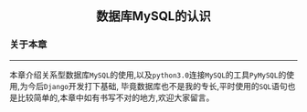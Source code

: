 ## <center>数据库MySQL的认识</center>

### 关于本章
----

本章介绍关系型数据库`MySQL`的使用,以及`python3.0`连接`MySQL`的工具`PyMySQL`的使用,为今后`Django`开发打下基础,
毕竟数据库也不是我的专长,平时使用的`SQL`语句也是比较简单的,本章中如有书写不对的地方,欢迎大家留言。